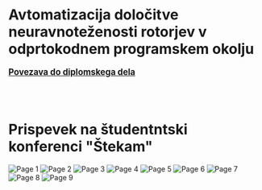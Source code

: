 # Avtomatizacija določitve neuravnoteženosti rotorjev v odprtokodnem programskem okolju

<span style="font-size: larger;">[**Povezava do diplomskega dela**](https://repozitorij.uni-lj.si/Dokument.php?id=172952&lang=slv)</span>

<br><br>

# Prispevek na študentntski konferenci "Štekam"

<img src="readme_files/stekam_prispevek-1.png" alt="Page 1">
<img src="readme_files/stekam_prispevek-2.png" alt="Page 2">
<img src="readme_files/stekam_prispevek-3.png" alt="Page 3">
<img src="readme_files/stekam_prispevek-4.png" alt="Page 4">
<img src="readme_files/stekam_prispevek-5.png" alt="Page 5">
<img src="readme_files/stekam_prispevek-6.png" alt="Page 6">
<img src="readme_files/stekam_prispevek-7.png" alt="Page 7">
<img src="readme_files/stekam_prispevek-8.png" alt="Page 8">
<img src="readme_files/stekam_prispevek-9.png" alt="Page 9">
